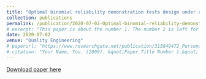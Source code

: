 ```yaml
---
title: "Optimal binomial reliability demonstration tests design under acceptance decision uncertainty"
collection: publications
permalink: /publication/2020-07-02-Optimal-binomial-reliability-demonstration-tests-design-under-acceptance-decision-uncertainty
# excerpt: "This paper is about the number 1. The number 2 is left for future work."
date: 2020-07-02
venue: "Quality Engineering"
# paperurl: "https://www.researchgate.net/publication/315849472_Personalized_fall_risk_assessment_for_long-term_care_services_improvement"
# citation: "Your Name, You. (2009). &quot;Paper Title Number 1.&quot; <i>Journal 1</i>. 1(1)."
---
```


<!-- @format -->

[Download paper here](https://www.researchgate.net/profile/Suiyao-Chen/publication/341910431_Optimal_binomial_reliability_demonstration_tests_design_under_acceptance_decision_uncertainty/links/5ed90eee92851c9c5e7bcb91/Optimal-binomial-reliability-demonstration-tests-design-under-acceptance-decision-uncertainty.pdf)
